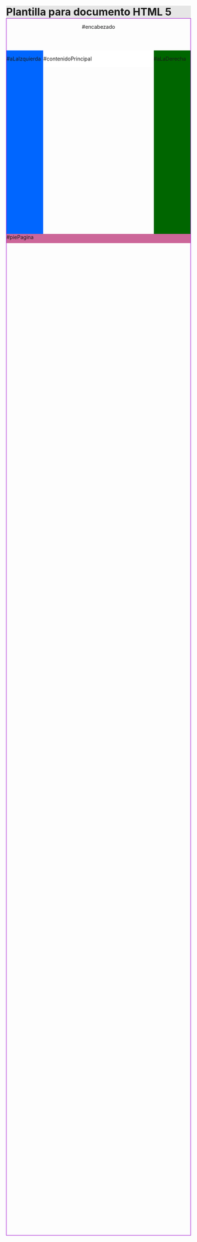 <html>
<!-- Plantilla de sitio de tres columnas en HTML5 -->
<head>
  <meta http-equiv="Content-Type" content="text/html; charset=UTF-8">
  <meta name="author" content="JMSR">
  <meta name="description" content="Plantilla para documento HTML 5">
  <meta name="keywords" content="HTML, CSS">
  
  <title>Jhon (121997)</title>
  
  <link rel="icon" type="image/png" href="favicon.ico">
  <link rel="stylesheet" type="text/css" href="base.css">
  <style>
    *
    {
      margin: 0;
      padding: 0;
    }
    #espacioSuperior
    {
      background-color: #E6E6E6;
    }
    #contenedorPagina
    {
      margin: 0 auto;
      border: 1px solid #9900CC;
      height: 85%;
    }
    
    #encabezado
    {
      height: 50px;
      background-color: #FF3300;
    }
    #aLaIzquierda
    {
      width: 20%;
      height: 500px;
      float: left;
      background-color: #0066FF;
    }
    #contenidoPrincipal
    {
      width: 60%;
      float: left;
      background-color: #FFFFFF;
    }
    #aLaDerecha
    {
      width: 20%;
      height: 500px;
      float: right;
      background-color: #006600;
    }
    #piePagina
    {
      clear: both;
      height: 25px;
      background-color: #CC6699;
    }
  </style>
</head>
<body>
  <div id="espacioSuperior">
    <h1>Plantilla para documento HTML 5</h1>
  </div>
  <div id="contenedorPagina">
    <header id="encabezado">
      <p>#encabezado</p>
    </header>
    <aside id="aLaIzquierda">
      <p>#aLaIzquierda</p>
    </aside>
    <section id="contenidoPrincipal">
      <p>#contenidoPrincipal</p>
    </section>
    <aside id="aLaDerecha">
      <p>#aLaDerecha</p>
    </aside>
    <footer id="piePagina">
      <p>#piePagina</p>
    </footer>
  </div>
</body>
</html>
